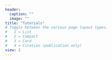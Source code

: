 ```yaml
---
header:
  caption: ""
  image: ""
title: "Tutorials"
# Toggle between the various page layout types.
#   1 = List
#   2 = Compact
#   3 = Card
#   4 = Citation (publication only)
view: 2
---
```


